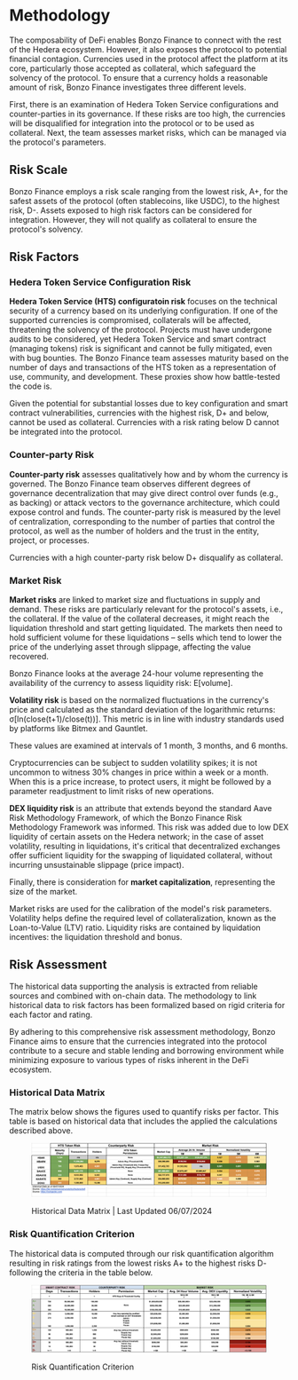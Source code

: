 # Methodology

The composability of DeFi enables Bonzo Finance to connect with the rest of the Hedera ecosystem. However, it also exposes the protocol to potential financial contagion. Currencies used in the protocol affect the platform at its core, particularly those accepted as collateral, which safeguard the solvency of the protocol. To ensure that a currency holds a reasonable amount of risk, Bonzo Finance investigates three different levels.

First, there is an examination of Hedera Token Service configurations and counter-parties in its governance. If these risks are too high, the currencies will be disqualified for integration into the protocol or to be used as collateral. Next, the team assesses market risks, which can be managed via the protocol's parameters.

## Risk Scale&#x20;

Bonzo Finance employs a risk scale ranging from the lowest risk, A+, for the safest assets of the protocol (often stablecoins, like USDC), to the highest risk, D-. Assets exposed to high risk factors can be considered for integration. However, they will not qualify as collateral to ensure the protocol's solvency.

## Risk Factors

### Hedera Token Service Configuration Risk&#x20;

**Hedera Token Service (HTS) configuratoin risk** focuses on the technical security of a currency based on its underlying configuration. If one of the supported currencies is compromised, collaterals will be affected, threatening the solvency of the protocol. Projects must have undergone audits to be considered, yet Hedera Token Service and smart contract (managing tokens) risk is significant and cannot be fully mitigated, even with bug bounties. The Bonzo Finance team assesses maturity based on the number of days and transactions of the HTS token as a representation of use, community, and development. These proxies show how battle-tested the code is.

Given the potential for substantial losses due to key configuration and smart contract vulnerabilities, currencies with the highest risk, D+ and below, cannot be used as collateral. Currencies with a risk rating below D cannot be integrated into the protocol.

### Counter-party Risk&#x20;

**Counter-party risk** assesses qualitatively how and by whom the currency is governed. The Bonzo Finance team observes different degrees of governance decentralization that may give direct control over funds (e.g., as backing) or attack vectors to the governance architecture, which could expose control and funds. The counter-party risk is measured by the level of centralization, corresponding to the number of parties that control the protocol, as well as the number of holders and the trust in the entity, project, or processes.

Currencies with a high counter-party risk below D+ disqualify as collateral.

### Market Risk&#x20;

**Market risks** are linked to market size and fluctuations in supply and demand. These risks are particularly relevant for the protocol's assets, i.e., the collateral. If the value of the collateral decreases, it might reach the liquidation threshold and start getting liquidated. The markets then need to hold sufficient volume for these liquidations – sells which tend to lower the price of the underlying asset through slippage, affecting the value recovered.

Bonzo Finance looks at the average 24-hour volume representing the availability of the currency to assess liquidity risk: E\[volume].

**Volatility risk** is based on the normalized fluctuations in the currency's price and calculated as the standard deviation of the logarithmic returns: σ\[ln(close(t+1)/close(t))]. This metric is in line with industry standards used by platforms like Bitmex and Gauntlet.

These values are examined at intervals of 1 month, 3 months, and 6 months.

Cryptocurrencies can be subject to sudden volatility spikes; it is not uncommon to witness 30% changes in price within a week or a month. When this is a price increase, to protect users, it might be followed by a parameter readjustment to limit risks of new operations.

**DEX liquidity risk** is an attribute that extends beyond the standard Aave Risk Methodology Framework, of which the Bonzo Finance Risk Methodology Framework was informed. This risk was added due to low DEX liquidity of certain assets on the Hedera network; in the case of asset volatility, resulting in liquidations, it's critical that decentralized exchanges offer sufficient liquidity for the swapping of liquidated collateral, without incurring unsustainable slippage (price impact).&#x20;

Finally, there is consideration for **market capitalization**, representing the size of the market.

Market risks are used for the calibration of the model's risk parameters. Volatility helps define the required level of collateralization, known as the Loan-to-Value (LTV) ratio. Liquidity risks are contained by liquidation incentives: the liquidation threshold and bonus.

## Risk Assessment&#x20;

The historical data supporting the analysis is extracted from reliable sources and combined with on-chain data. The methodology to link historical data to risk factors has been formalized based on rigid criteria for each factor and rating.

By adhering to this comprehensive risk assessment methodology, Bonzo Finance aims to ensure that the currencies integrated into the protocol contribute to a secure and stable lending and borrowing environment while minimizing exposure to various types of risks inherent in the DeFi ecosystem.

### Historical Data Matrix

The matrix below shows the figures used to quantify risks per factor. This table is based on historical data that includes the applied the calculations described above.

<figure><img src="../.gitbook/assets/image (1).png" alt=""><figcaption><p>Historical Data Matrix | Last Updated 06/07/2024</p></figcaption></figure>

### Risk Quantification Criterion

The historical data is computed through our risk quantification algorithm resulting in risk ratings from the lowest risks A+ to the highest risks D- following the criteria in the table below.

<figure><img src="../.gitbook/assets/image.png" alt=""><figcaption><p>Risk Quantification Criterion</p></figcaption></figure>
